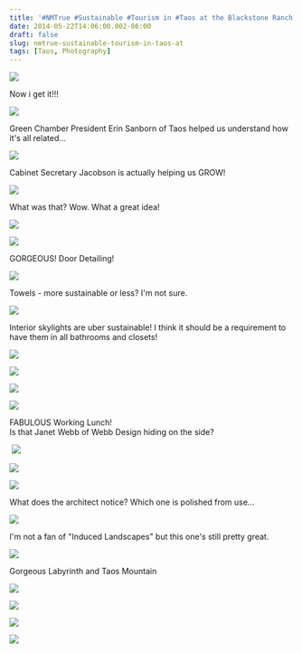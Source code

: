 ```yaml
---
title: '#NMTrue #Sustainable #Tourism in #Taos at the Blackstone Ranch Institute @TaosGreenChambr @NinaAnthony'
date: 2014-05-22T14:06:00.002-06:00
draft: false
slug: nmtrue-sustainable-tourism-in-taos-at
tags: [Taos, Photography]
---
```


![](/images/blog/legacy/DSC02048a+%28Medium%29.jpg)

Now i get it!!!

![](/images/blog/legacy/DSC02048+%28Medium%29.JPG)

Green Chamber President Erin Sanborn of Taos helped us understand how it's all related...

  

  

![](/images/blog/legacy/DSC02047+(Medium).JPG)

Cabinet Secretary Jacobson is actually helping us GROW!

![](/images/blog/legacy/DSC02047a+(Medium).jpg)

What was that? Wow. What a great idea!

  

![](/images/blog/legacy/DSC02049+(Medium).JPG)

  

![](/images/blog/legacy/DSC02050+(Medium).JPG)

GORGEOUS! Door Detailing!

![](/images/blog/legacy/DSC02051+(Medium).JPG)

Towels - more sustainable or less? I'm not sure.

![](/images/blog/legacy/DSC02052+(Medium).JPG)

Interior skylights are uber sustainable! I think it should be a requirement to have them in all bathrooms and closets!

![](/images/blog/legacy/DSC02055+(Medium).JPG)

  

![](/images/blog/legacy/DSC02053+(Medium).JPG)

  
  

![](/images/blog/legacy/DSC02056+(Medium).JPG)

  

![](/images/blog/legacy/DSC02057+(Medium).JPG)

FABULOUS Working Lunch!  
Is that Janet Webb of Webb Design hiding on the side?

 ![](/images/blog/legacy/DSC02058+(Medium).JPG)

  

![](/images/blog/legacy/DSC02059+(Medium).JPG)

  

![](/images/blog/legacy/DSC02060+(Medium).JPG)

What does the architect notice? Which one is polished from use...

![](/images/blog/legacy/DSC02061+(Medium).JPG)

I'm not a fan of "Induced Landscapes" but this one's still pretty great.

![](/images/blog/legacy/DSC02062+(Medium).JPG)

Gorgeous Labyrinth and Taos Mountain

![](/images/blog/legacy/DSC02063+(Medium).JPG)

  

![](/images/blog/legacy/DSC02064+(Medium).JPG)

  

![](/images/blog/legacy/DSC02065+(Medium).JPG)

  

![](/images/blog/legacy/DSC02068+(Medium).JPG)